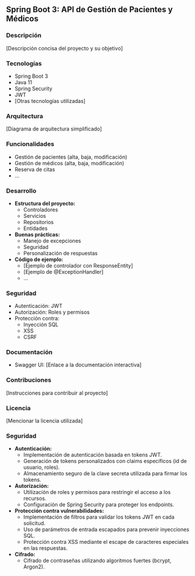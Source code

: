 ## Spring Boot 3: API de Gestión de Pacientes y Médicos

### Descripción
[Descripción concisa del proyecto y su objetivo]

### Tecnologías
* Spring Boot 3
* Java 11
* Spring Security
* JWT
* [Otras tecnologías utilizadas]

### Arquitectura
[Diagrama de arquitectura simplificado]

### Funcionalidades
* Gestión de pacientes (alta, baja, modificación)
* Gestión de médicos (alta, baja, modificación)
* Reserva de citas
* ...

### Desarrollo
* **Estructura del proyecto:**
  * Controladores
  * Servicios
  * Repositorios
  * Entidades
* **Buenas prácticas:**
  * Manejo de excepciones
  * Seguridad
  * Personalización de respuestas
* **Código de ejemplo:**
  * [Ejemplo de controlador con ResponseEntity]
  * [Ejemplo de @ExceptionHandler]
  * ...

### Seguridad
* Autenticación: JWT
* Autorización: Roles y permisos
* Protección contra:
  * Inyección SQL
  * XSS
  * CSRF

### Documentación
* Swagger UI: [Enlace a la documentación interactiva]

### Contribuciones
[Instrucciones para contribuir al proyecto]

### Licencia
[Mencionar la licencia utilizada]



### Seguridad
* **Autenticación:**
  * Implementación de autenticación basada en tokens JWT.
  * Generación de tokens personalizados con claims específicos (id de usuario, roles).
  * Almacenamiento seguro de la clave secreta utilizada para firmar los tokens.
* **Autorización:**
  * Utilización de roles y permisos para restringir el acceso a los recursos.
  * Configuración de Spring Security para proteger los endpoints.
* **Protección contra vulnerabilidades:**
  * Implementación de filtros para validar los tokens JWT en cada solicitud.
  * Uso de parámetros de entrada escapados para prevenir inyecciones SQL.
  * Protección contra XSS mediante el escape de caracteres especiales en las respuestas.
* **Cifrado:**
  * Cifrado de contraseñas utilizando algoritmos fuertes (bcrypt, Argon2).
